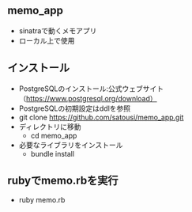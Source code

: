 ## memo_app
- sinatraで動くメモアプリ
- ローカル上で使用
## インストール
- PostgreSQLのインストール:公式ウェブサイト（https://www.postgresql.org/download）
- PostgreSQLの初期設定はddlを参照
- git clone https://github.com/satousi/memo_app.git
- ディレクトリに移動
  - cd memo_app
- 必要なライブラリをインストール
  - bundle install
## rubyでmemo.rbを実行
  - ruby memo.rb
